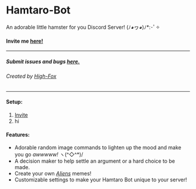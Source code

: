 # Hamtaro-Bot 
An adorable little hamster for you Discord Server! (ﾉ◕ヮ◕)ﾉ*:･ﾟ✧
#### Invite me [here!](https://discordapp.com/oauth2/authorize?client_id=470864521842655252&scope=bot)
---
##### Submit issues and bugs [here.](https://github.com/High-Fox/Hamtaro-Bot/issues)
###### Created by [High-Fox](https://github.com/High-Fox/)

---

#### Setup:
1. [Invite](#hello)
2. hi
#### Features:
* Adorable random image commands to lighten up the mood and make you go *awwwww!* ヽ(^◇^*)/
* A decision maker to help settle an argument or a hard choice to be made.
* Create your own *[Aliens](https://vignette.wikia.nocookie.net/unanything/images/7/75/Aliens.jpg/revision/latest?cb=20140727153108)* memes!
* Customizable settings to make your Hamtaro Bot unique to your server!
  
